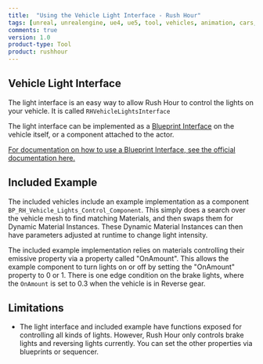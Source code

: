 ```yaml
---
title:  "Using the Vehicle Light Interface - Rush Hour"
tags: [unreal, unrealengine, ue4, ue5, tool, vehicles, animation, cars, animation, rushhour]
comments: true
version: 1.0
product-type: Tool
product: rushhour
---
```


## Vehicle Light Interface

The light interface is an easy way to allow Rush Hour to control the lights on your vehicle. It is called `RHVehicleLightsInterface`

The light interface can be implemented as a [Blueprint Interface](https://docs.unrealengine.com/5.0/en-US/implementing-blueprint-interfaces-in-unreal-engine/) on the vehicle itself, or a component attached to the actor.

[For documentation on how to use a Blueprint Interface, see the official documentation here.](https://docs.unrealengine.com/5.0/en-US/implementing-blueprint-interfaces-in-unreal-engine/)

## Included Example

The included vehicles include an example implementation as a component `BP_RH_Vehicle_Lights_Control_Component`. This simply does a search over the vehicle mesh to find matching Materials, and then swaps them for Dynamic Material Instances. These Dynamic Material Instances can then have parameters adjusted at runtime to change light intensity.

The included example implementation relies on materials controlling their emissive property via a property called "OnAmount". This allows the example component to turn lights on or off by setting the "OnAmount" property to 0 or 1. There is one edge condition on the brake lights, where the `OnAmount` is set to 0.3 when the vehicle is in Reverse gear.

## Limitations

* The light interface and included example have functions exposed for controlling all kinds of lights. However, Rush Hour only controls brake lights and reversing lights currently. You can set the other properties via blueprints or sequencer.
